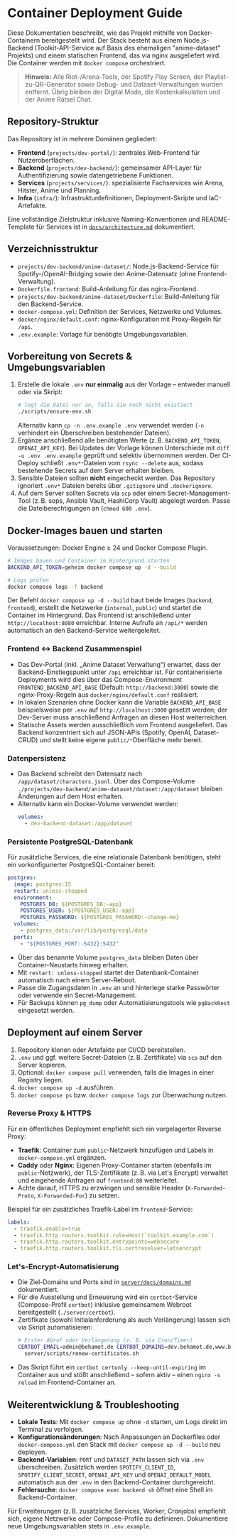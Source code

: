 # Container Deployment Guide

Diese Dokumentation beschreibt, wie das Projekt mithilfe von Docker-Containern bereitgestellt wird. Der Stack besteht aus einem Node.js-Backend (Toolkit-API-Service auf Basis des ehemaligen "anime-dataset" Projekts) und einem statischen Frontend, das via nginx ausgeliefert wird. Die Container werden mit `docker compose` orchestriert.

> **Hinweis:** Alle Riot-/Arena-Tools, der Spotify Play Screen, der Playlist-zu-QR-Generator sowie Debug- und Dataset-Verwaltungen wurden entfernt. Übrig bleiben der Digital Mode, die Kostenkalkulation und der Anime Rätsel Chat.

## Repository-Struktur

Das Repository ist in mehrere Domänen gegliedert:

- **Frontend** (`projects/dev-portal/`): zentrales Web-Frontend für Nutzeroberflächen.
- **Backend** (`projects/dev-backend/`): gemeinsamer API-Layer für Authentifizierung sowie datengetriebene Funktionen.
- **Services** (`projects/services/`): spezialisierte Fachservices wie Arena, Hitster, Anime und Planning.
- **Infra** (`infra/`): Infrastrukturdefinitionen, Deployment-Skripte und IaC-Artefakte.

Eine vollständige Zielstruktur inklusive Naming-Konventionen und README-Template für Services ist in [`docs/architecture.md`](docs/architecture.md) dokumentiert.

## Verzeichnisstruktur

- `projects/dev-backend/anime-dataset/`: Node.js-Backend-Service für Spotify-/OpenAI-Bridging sowie den Anime-Datensatz (ohne Frontend-Verwaltung).
- `Dockerfile.frontend`: Build-Anleitung für das nginx-Frontend.
- `projects/dev-backend/anime-dataset/Dockerfile`: Build-Anleitung für den Backend-Service.
- `docker-compose.yml`: Definition der Services, Netzwerke und Volumes.
- `docker/nginx/default.conf`: nginx-Konfiguration mit Proxy-Regeln für `/api`.
- `.env.example`: Vorlage für benötigte Umgebungsvariablen.

## Vorbereitung von Secrets & Umgebungsvariablen

1. Erstelle die lokale `.env` **nur einmalig** aus der Vorlage – entweder manuell oder via Skript:
   ```bash
   # legt die Datei nur an, falls sie noch nicht existiert
   ./scripts/ensure-env.sh
   ```
   Alternativ kann `cp -n .env.example .env` verwendet werden (`-n` verhindert ein Überschreiben bestehender Dateien).
2. Ergänze anschließend alle benötigten Werte (z. B. `BACKEND_API_TOKEN`, `OPENAI_API_KEY`). Bei Updates der Vorlage können Unterschiede mit `diff -u .env .env.example` geprüft und selektiv übernommen werden. Der CI-Deploy schließt `.env*`-Dateien vom `rsync --delete` aus, sodass bestehende Secrets auf dem Server erhalten bleiben.
3. Sensible Dateien sollten **nicht** eingecheckt werden. Das Repository ignoriert `.env*` Dateien bereits über `.gitignore` und `.dockerignore`.
4. Auf dem Server sollten Secrets via `scp` oder einem Secret-Management-Tool (z. B. sops, Ansible Vault, HashiCorp Vault) abgelegt werden. Passe die Dateiberechtigungen an (`chmod 600 .env`).

## Docker-Images bauen und starten

Voraussetzungen: Docker Engine ≥ 24 und Docker Compose Plugin.

```bash
# Images bauen und Container im Hintergrund starten
BACKEND_API_TOKEN=geheim docker compose up -d --build

# Logs prüfen
docker compose logs -f backend
```

Der Befehl `docker compose up -d --build` baut beide Images (`backend`, `frontend`), erstellt die Netzwerke (`internal`, `public`) und startet die Container im Hintergrund. Das Frontend ist anschließend unter `http://localhost:8080` erreichbar. Interne Aufrufe an `/api/*` werden automatisch an den Backend-Service weitergeleitet.

### Frontend ↔ Backend Zusammenspiel

- Das Dev-Portal (inkl. „Anime Dataset Verwaltung“) erwartet, dass der Backend-Einstiegspunkt unter `/api` erreichbar ist. Für containerisierte Deployments wird dies über das Compose-Environment `FRONTEND_BACKEND_API_BASE` (Default: `http://backend:3000`) sowie die nginx-Proxy-Regeln aus `docker/nginx/default.conf` realisiert.
- In lokalen Szenarien ohne Docker kann die Variable `BACKEND_API_BASE` beispielsweise per `.env` auf `http://localhost:3000` gesetzt werden; der Dev-Server muss anschließend Anfragen an diesen Host weiterreichen.
- Statische Assets werden ausschließlich vom Frontend ausgeliefert. Das Backend konzentriert sich auf JSON-APIs (Spotify, OpenAI, Dataset-CRUD) und stellt keine eigene `public/`-Oberfläche mehr bereit.

### Datenpersistenz

- Das Backend schreibt den Datensatz nach `/app/dataset/characters.jsonl`. Über das Compose-Volume `./projects/dev-backend/anime-dataset/dataset:/app/dataset` bleiben Änderungen auf dem Host erhalten.
- Alternativ kann ein Docker-Volume verwendet werden:
  ```yaml
  volumes:
    - dev-backend-dataset:/app/dataset
  ```

### Persistente PostgreSQL-Datenbank

Für zusätzliche Services, die eine relationale Datenbank benötigen, steht ein vorkonfigurierter PostgreSQL-Container bereit:

```yaml
postgres:
  image: postgres:15
  restart: unless-stopped
  environment:
    POSTGRES_DB: ${POSTGRES_DB:-app}
    POSTGRES_USER: ${POSTGRES_USER:-app}
    POSTGRES_PASSWORD: ${POSTGRES_PASSWORD:-change-me}
  volumes:
    - postgres_data:/var/lib/postgresql/data
  ports:
    - "${POSTGRES_PORT:-5432}:5432"
```

- Über das benannte Volume `postgres_data` bleiben Daten über Container-Neustarts hinweg erhalten.
- Mit `restart: unless-stopped` startet der Datenbank-Container automatisch nach einem Server-Reboot.
- Passe die Zugangsdaten in `.env` an und hinterlege starke Passwörter oder verwende ein Secret-Management.
- Für Backups können `pg_dump` oder Automatisierungstools wie `pgBackRest` eingesetzt werden.

## Deployment auf einem Server

1. Repository klonen oder Artefakte per CI/CD bereitstellen.
2. `.env` und ggf. weitere Secret-Dateien (z. B. Zertifikate) via `scp` auf den Server kopieren.
3. Optional: `docker compose pull` verwenden, falls die Images in einer Registry liegen.
4. `docker compose up -d` ausführen.
5. `docker compose ps` bzw. `docker compose logs` zur Überwachung nutzen.

### Reverse Proxy & HTTPS

Für ein öffentliches Deployment empfiehlt sich ein vorgelagerter Reverse Proxy:

- **Traefik**: Container zum `public`-Netzwerk hinzufügen und Labels in `docker-compose.yml` ergänzen.
- **Caddy** oder **Nginx**: Eigenen Proxy-Container starten (ebenfalls im `public`-Netzwerk), der TLS-Zertifikate (z. B. via Let's Encrypt) verwaltet und eingehende Anfragen auf `frontend:80` weiterleitet.
- Achte darauf, HTTPS zu erzwingen und sensible Header (`X-Forwarded-Proto`, `X-Forwarded-For`) zu setzen.

Beispiel für ein zusätzliches Traefik-Label im `frontend`-Service:
```yaml
labels:
  - traefik.enable=true
  - traefik.http.routers.toolkit.rule=Host(`toolkit.example.com`)
  - traefik.http.routers.toolkit.entrypoints=websecure
  - traefik.http.routers.toolkit.tls.certresolver=letsencrypt
```

### Let's-Encrypt-Automatisierung

- Die Ziel-Domains und Ports sind in [`server/docs/domains.md`](server/docs/domains.md) dokumentiert.
- Für die Ausstellung und Erneuerung wird ein `certbot`-Service (Compose-Profil `certbot`) inklusive gemeinsamem Webroot bereitgestellt (`./server/certbot`).
- Zertifikate (sowohl Initialanforderung als auch Verlängerung) lassen sich via Skript automatisieren:
  ```bash
  # Erster Abruf oder Verlängerung (z. B. via Cron/Timer)
  CERTBOT_EMAIL=admin@behamot.de CERTBOT_DOMAINS=dev.behamot.de,www.behamot.de \
    server/scripts/renew-certificates.sh
  ```
- Das Skript führt ein `certbot certonly --keep-until-expiring` im Container aus und stößt anschließend – sofern aktiv – einen `nginx -s reload` im Frontend-Container an.

## Weiterentwicklung & Troubleshooting

- **Lokale Tests**: Mit `docker compose up` ohne `-d` starten, um Logs direkt im Terminal zu verfolgen.
- **Konfigurationsänderungen**: Nach Anpassungen an Dockerfiles oder `docker-compose.yml` den Stack mit `docker compose up -d --build` neu deployen.
- **Backend-Variablen**: `PORT` und `DATASET_PATH` lassen sich via `.env` überschreiben. Zusätzlich werden `SPOTIFY_CLIENT_ID`, `SPOTIFY_CLIENT_SECRET`, `OPENAI_API_KEY` und `OPENAI_DEFAULT_MODEL` automatisch aus der `.env` in den Backend-Container durchgereicht.
- **Fehlersuche**: `docker compose exec backend sh` öffnet eine Shell im Backend-Container.

Für Erweiterungen (z. B. zusätzliche Services, Worker, Cronjobs) empfiehlt sich, eigene Netzwerke oder Compose-Profile zu definieren. Dokumentiere neue Umgebungsvariablen stets in `.env.example`.
